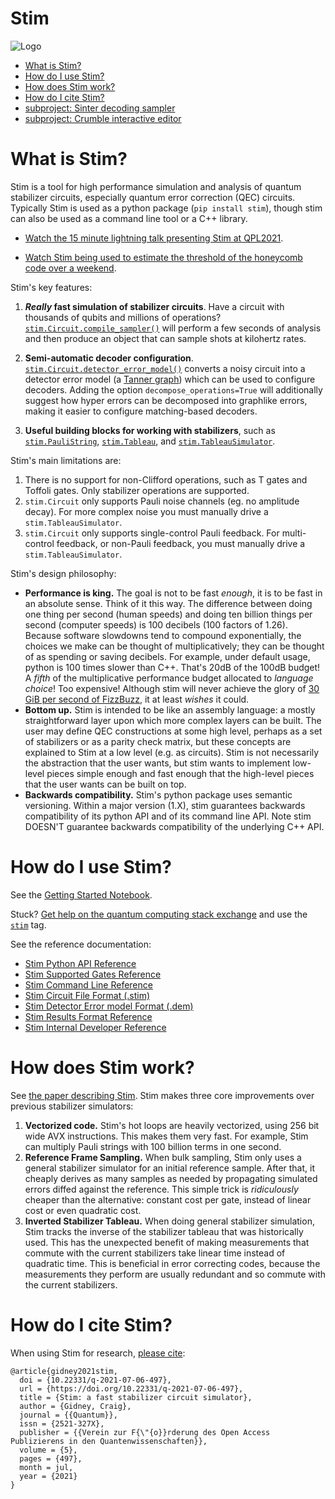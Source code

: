 

# Stim

![Logo](doc/logo_128x128.svg)

- [What is Stim?](#what-is-stim)
- [How do I use Stim?](#how-use-stim)
- [How does Stim work?](#how-stim-work)
- [How do I cite Stim?](#how-cite-stim)
- [subproject: Sinter decoding sampler](glue/sample)
- [subproject: Crumble interactive editor](glue/crumble)

# <a name="what-is-stim"></a>What is Stim?

Stim is a tool for high performance simulation and analysis of quantum stabilizer circuits,
especially quantum error correction (QEC) circuits.
Typically Stim is used as a python package (`pip install stim`), though stim can also be used as
a command line tool or a C++ library.

- [Watch the 15 minute lightning talk presenting Stim at QPL2021](https://youtu.be/7m_JrJIskPM?t=895).

- [Watch Stim being used to estimate the threshold of the honeycomb code over a weekend](https://www.youtube.com/watch?v=E9yj0o1LGII).

Stim's key features:

1. **_Really_ fast simulation of stabilizer circuits**.
Have a circuit with thousands of qubits and millions of operations?
[`stim.Circuit.compile_sampler()`](doc/python_api_reference_vDev.md#stim.Circuit.compile_sampler)
will perform a few seconds of analysis and then produce an object that can sample shots at kilohertz rates.

2. **Semi-automatic decoder configuration**.
[`stim.Circuit.detector_error_model()`](doc/python_api_reference_vDev.md#stim.Circuit.detector_error_model)
converts a noisy circuit into a detector error model (a [Tanner graph](https://en.wikipedia.org/wiki/Tanner_graph)) which can be used to configure decoders.
Adding the option `decompose_operations=True` will additionally suggest how hyper errors can be decomposed
into graphlike errors, making it easier to configure matching-based decoders. 

3. **Useful building blocks for working with stabilizers**, such as
[`stim.PauliString`](doc/python_api_reference_vDev.md#stim.PauliString),
[`stim.Tableau`](doc/python_api_reference_vDev.md#stim.Tableau),
and [`stim.TableauSimulator`](doc/python_api_reference_vDev.md#stim.TableauSimulator).

Stim's main limitations are:

1. There is no support for non-Clifford operations, such as T gates and Toffoli gates. Only stabilizer operations are supported.
2. `stim.Circuit` only supports Pauli noise channels (eg. no amplitude decay). For more complex noise you must manually drive a `stim.TableauSimulator`.
3. `stim.Circuit` only supports single-control Pauli feedback. For multi-control feedback, or non-Pauli feedback,  you must manually drive a `stim.TableauSimulator`.

Stim's design philosophy:

- **Performance is king.**
The goal is not to be fast *enough*, it is to be fast in an absolute sense.
Think of it this way.
The difference between doing one thing per second (human speeds) and doing ten billion things
per second (computer speeds) is 100 decibels (100 factors of 1.26).
Because software slowdowns tend to compound exponentially, the choices we make can be thought of multiplicatively;
they can be thought of as spending or saving decibels.
For example, under default usage, python is 100 times slower than C++.
That's 20dB of the 100dB budget!
A *fifth* of the multiplicative performance budget allocated to *language choice*!
Too expensive!
Although stim will never achieve the glory of [30 GiB per second of FizzBuzz](https://codegolf.stackexchange.com/a/236630/74349),
it at least *wishes* it could.
- **Bottom up.**
Stim is intended to be like an assembly language: a mostly straightforward layer upon which more complex layers can be built.
The user may define QEC constructions at some high level, perhaps as a set of stabilizers or as a parity check matrix,
but these concepts are explained to Stim at a low level (e.g. as circuits).
Stim is not necessarily the abstraction that the user wants, but stim wants to implement low-level
pieces simple enough and fast enough that the high-level pieces that the user wants can be built on top.
- **Backwards compatibility.**
Stim's python package uses semantic versioning.
Within a major version (1.X), stim guarantees backwards compatibility of its python API and of its command line API.
Note stim DOESN'T guarantee backwards compatibility of the underlying C++ API.

# <a name="how-use-stim"></a>How do I use Stim?

See the [Getting Started Notebook](doc/getting_started.ipynb).

Stuck?
[Get help on the quantum computing stack exchange](https://quantumcomputing.stackexchange.com)
and use the [`stim`](https://quantumcomputing.stackexchange.com/questions/tagged/stim) tag.

See the reference documentation:

- [Stim Python API Reference](doc/python_api_reference_vDev.md)
- [Stim Supported Gates Reference](doc/gates.md)
- [Stim Command Line Reference](doc/usage_command_line.md)
- [Stim Circuit File Format (.stim)](doc/file_format_stim_circuit.md)
- [Stim Detector Error model Format (.dem)](doc/file_format_dem_detector_error_model.md)
- [Stim Results Format Reference](doc/result_formats.md)
- [Stim Internal Developer Reference](doc/developer_documentation.md)

# <a name="how-stim-work"></a>How does Stim work?

See [the paper describing Stim](https://quantum-journal.org/papers/q-2021-07-06-497/).
Stim makes three core improvements over previous stabilizer simulators:

1. **Vectorized code.** Stim's hot loops are heavily vectorized, using 256 bit wide AVX instructions.
   This makes them very fast.
   For example, Stim can multiply Pauli strings with 100 billion terms in one second.
2. **Reference Frame Sampling.** When bulk sampling, Stim only uses a general stabilizer simulator for an initial reference sample.
   After that, it cheaply derives as many samples as needed by propagating simulated errors diffed against the reference.
   This simple trick is *ridiculously* cheaper than the alternative: constant cost per gate, instead of linear cost or even quadratic cost.
3. **Inverted Stabilizer Tableau.** When doing general stabilizer simulation, Stim tracks the inverse of the stabilizer tableau that was historically used.
   This has the unexpected benefit of making measurements that commute with the current stabilizers take
   linear time instead of quadratic time. This is beneficial in error correcting codes, because the measurements
   they perform are usually redundant and so commute with the current stabilizers.


# <a name="how-cite-stim"></a>How do I cite Stim?

When using Stim for research, [please cite](https://quantum-journal.org/papers/q-2021-07-06-497/):

```
@article{gidney2021stim,
  doi = {10.22331/q-2021-07-06-497},
  url = {https://doi.org/10.22331/q-2021-07-06-497},
  title = {Stim: a fast stabilizer circuit simulator},
  author = {Gidney, Craig},
  journal = {{Quantum}},
  issn = {2521-327X},
  publisher = {{Verein zur F{\"{o}}rderung des Open Access Publizierens in den Quantenwissenschaften}},
  volume = {5},
  pages = {497},
  month = jul,
  year = {2021}
}
```
